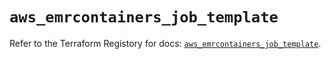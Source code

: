# `aws_emrcontainers_job_template`

Refer to the Terraform Registory for docs: [`aws_emrcontainers_job_template`](https://registry.terraform.io/providers/hashicorp/aws/5.6.2/docs/resources/emrcontainers_job_template).
